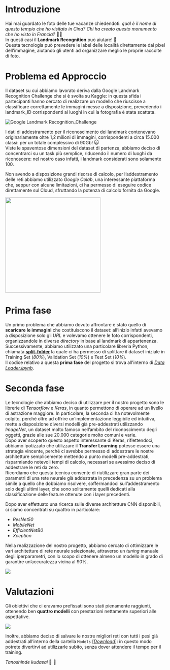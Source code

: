 # Introduzione
Hai mai guardato le foto delle tue vacanze chiedendoti: *qual è il nome di questo tempio che ho visitato in Cina? Chi ha creato questo monumento che ho visto in Francia?*  :japanese_castle::tokyo_tower: \
In questi casi il **Landmark Recognition** può aiutare!  :muscle:\
Questa tecnologia può prevedere le label delle località direttamente dai pixel dell'immagine, aiutando gli utenti ad organizzare meglio le proprie raccolte di foto.

# Problema ed Approccio
Il dataset su cui abbiamo lavorato deriva dalla Google Landmark Recognition Challenge che si è svolta su Kaggle: in questa sfida i partecipanti hanno cercato di realizzare un modello che riuscisse a classificare correttamente le immagini messe a disposizione, prevedendo i landmark_ID corrispondenti ai luoghi in cui la fotografia è stata scattata.

![Google Landmark Recognition_Challenge](https://user-images.githubusercontent.com/39646018/60909844-e7427180-a29c-11e9-84c3-4247cf61e4da.png)

I dati di addestramento per il riconoscimento dei landmark contenevano originariamente oltre 1,2 milioni di immagini, corrispondenti a circa 15.000 classi: per un totale complessivo di 90Gb!  :scream_cat:\
Viste le spaventose dimensioni del dataset di partenza, abbiamo deciso di concentrarci su un task più semplice, riducendo il numero di luoghi da riconoscere: nel nostro caso infatti, i landmark considerati sono solamente 100.

Non avendo a disposizione grandi risorse di calcolo, per l’addestramento delle reti abbiamo utilizzato *Google Colab*, una interessante piattaforma che, seppur con alcune limitazioni, ci ha permesso di eseguire codice direttamente sul Cloud, sfruttando la potenza di calcolo fornita da Google.


<img src="https://miro.medium.com/max/1020/1*lk3xo4jdkQ2SHKRRDFxYHw.jpeg" width="300" height="300">

# Prima fase
Un primo problema che abbiamo dovuto affrontare  è stato quello di **scaricare le immagini** che costituiscono il dataset: all’inizio infatti avevamo a disposizione solo gli *URL* e volevamo ottenere le foto corrispondenti, organizzandole in diverse *directory* in base al landmark di appartenenza. \
Successivamente, abbiamo utilizzato una particolare libreria Python, chiamata **[split-folder](https://pypi.org/project/split-folders/)** la quale ci ha permesso di splittare il dataset iniziale in Training Set (*80%*), Validation Set (*10%*) e Test Set (*10%*).\
Il codice relativo a questa **prima fase** del progetto si trova all'interno di *[Data Loader.ipynb](https://github.com/francoMarini/Landmark-Recognition/blob/master/Data%20Loader.ipynb)*.

# Seconda fase
Le tecnologie che abbiamo deciso di utilizzare per il nostro progetto sono le librerie di *Tensorflow* e *Keras*, in quanto permettono di operare ad un livello di astrazione maggiore. In particolare, la seconda ci ha notevolmente colpito, perché oltre ad offrire un’implementazione leggibile ed intuitiva, mette a disposizione diversi modelli già pre-addestrati utilizzando *ImageNet*, un dataset molto famoso nell’ambito del riconoscimento degli oggetti, grazie alle sue 20.000 categorie molto comuni e varie.\
Dopo aver scoperto questo aspetto interessante di Keras, riflettendoci, abbiamo ipotizzato che utilizzare il **Transfer Learning** potesse essere una strategia vincente, perché ci avrebbe permesso di addestrare le nostre architetture semplicemente mettendo a punto modelli pre-addestrati, risparmiando notevoli tempi di calcolo, necessari se avessimo deciso di addestrare le reti da zero. \
Ricordiamo che questa tecnica consente di riutilizzare gran parte dei parametri di una rete neurale già addestrata in precedenza su un problema simile a quello che dobbiamo risolvere, soffermandoci sull’addestramento solo degli ultimi layer, che sono solitamente quelli dedicati alla classificazione delle feature ottenute con i layer precedenti. 

Dopo aver effettuato una ricerca sulle diverse architetture CNN disponibili, ci siamo concentrati su quattro in particolare:
* *ResNet50*
* *MobileNet*
* *EfficientNetB0*
* *Xception*

Nella realizzazione del nostro progetto, abbiamo cercato di ottimizzare le vari architetture di rete neurale selezionate, attraverso un *tuning* manuale degli iperparametri, con lo scopo di ottenere almeno un modello in grado di garantire un’accuratezza vicina al 90%.

<img src="https://i.ibb.co/GV9MYCN/tartarughe-ninja.jpge">


# Valutazioni
Gli obiettivi che ci eravamo prefissati sono stati pienamente raggiunti, ottenendo ben **quattro modelli** con prestazioni nettamente superiori alle aspettative.

<img src="https://i.ibb.co/R20T7Pb/grafico.jpg">

Inoltre, abbiamo deciso di salvare le nostre migliori reti con tutti i pesi già addestrati all’interno della cartella `Models` [*[Download](https://drive.google.com/drive/folders/1Dp0MlYsGVkBI2YdhRVNYvDBs627teZYt?usp=sharing)*]: in questo modo potrete divertirvi ad utilizzarle subito, senza dover attendere il tempo per il training.

*Tanoshinde kudasai* :roller_coaster: :confetti_ball:






